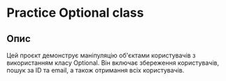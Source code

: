 # Practice Optional class

## Опис
Цей проєкт демонструє маніпуляцію об'єктами користувачів з використанням класу Optional. Він включає збереження користувачів, пошук за ID та email, а також отримання всіх користувачів.

